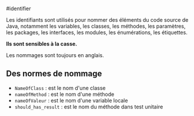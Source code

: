 #identifier

Les identifiants sont utilisés pour nommer des éléments du code source de Java, notamment les variables, les classes, les méthodes, les paramètres, les packages, les interfaces, les modules, les énumérations, les étiquettes. 

**Ils sont sensibles à la casse.**

Les nommages sont toujours en anglais.

## Des normes de nommage

- `NameOfClass` : est le nom d'une classe
- `nameOfMethod` : est le nom d'une méthode
- `nameOfValeur` : est le nom d'une variable locale
- `should_has_result` : est le nom du méthode dans test unitaire
